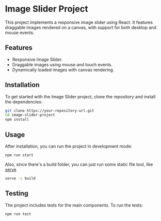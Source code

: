 # Image Slider Project

This project implements a responsive image slider using React. It features draggable images rendered on a canvas, with support for both desktop and mouse events.

## Features

- Responsive Image Slider.
- Draggable images using mouse and touch events.
- Dynamically loaded images with canvas rendering.

## Installation

To get started with the Image Slider project, clone the repository and install the dependencies:

```bash
git clone https://your-repository-url.git
cd image-slider-project
npm install
```

## Usage

After installation, you can run the project in development mode:

```bash
npm run start
```

Also, since there's a build folder, you can just run some static file tool, like [serve](https://www.npmjs.com/package/serve)

```bash
serve -s build
```

## Testing

The project includes tests for the main components. To run the tests:

```bash
npm run test
```
